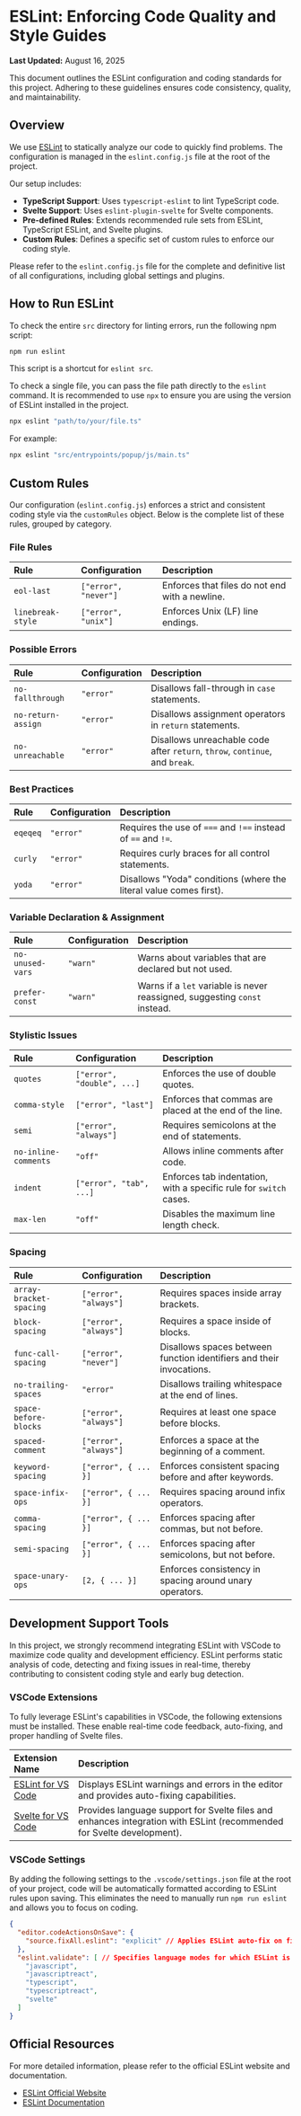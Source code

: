 # ESLint: Enforcing Code Quality and Style Guides

**Last Updated:** August 16, 2025

This document outlines the ESLint configuration and coding standards for this project. Adhering to these guidelines ensures code consistency, quality, and maintainability.

## Overview

We use [ESLint](https://eslint.org/) to statically analyze our code to quickly find problems. The configuration is managed in the `eslint.config.js` file at the root of the project.

Our setup includes:
- **TypeScript Support**: Uses `typescript-eslint` to lint TypeScript code.
- **Svelte Support**: Uses `eslint-plugin-svelte` for Svelte components.
- **Pre-defined Rules**: Extends recommended rule sets from ESLint, TypeScript ESLint, and Svelte plugins.
- **Custom Rules**: Defines a specific set of custom rules to enforce our coding style.

Please refer to the `eslint.config.js` file for the complete and definitive list of all configurations, including global settings and plugins.

## How to Run ESLint

To check the entire `src` directory for linting errors, run the following npm script:

```bash
npm run eslint
```

This script is a shortcut for `eslint src`.

To check a single file, you can pass the file path directly to the `eslint` command. It is recommended to use `npx` to ensure you are using the version of ESLint installed in the project.

```bash
npx eslint "path/to/your/file.ts"
```

For example:
```bash
npx eslint "src/entrypoints/popup/js/main.ts"
```

## Custom Rules

Our configuration (`eslint.config.js`) enforces a strict and consistent coding style via the `customRules` object. Below is the complete list of these rules, grouped by category.

### File Rules

| Rule | Configuration | Description |
| :--- | :--- | :--- |
| `eol-last` | `["error", "never"]` | Enforces that files do not end with a newline. |
| `linebreak-style` | `["error", "unix"]` | Enforces Unix (LF) line endings. |

### Possible Errors

| Rule | Configuration | Description |
| :--- | :--- | :--- |
| `no-fallthrough` | `"error"` | Disallows fall-through in `case` statements. |
| `no-return-assign` | `"error"` | Disallows assignment operators in `return` statements. |
| `no-unreachable` | `"error"` | Disallows unreachable code after `return`, `throw`, `continue`, and `break`. |

### Best Practices

| Rule | Configuration | Description |
| :--- | :--- | :--- |
| `eqeqeq` | `"error"` | Requires the use of `===` and `!==` instead of `==` and `!=`. |
| `curly` | `"error"` | Requires curly braces for all control statements. |
| `yoda` | `"error"` | Disallows "Yoda" conditions (where the literal value comes first). |

### Variable Declaration & Assignment

| Rule | Configuration | Description |
| :--- | :--- | :--- |
| `no-unused-vars` | `"warn"` | Warns about variables that are declared but not used. |
| `prefer-const` | `"warn"` | Warns if a `let` variable is never reassigned, suggesting `const` instead. |

### Stylistic Issues

| Rule | Configuration | Description |
| :--- | :--- | :--- |
| `quotes` | `["error", "double", ...]` | Enforces the use of double quotes. |
| `comma-style` | `["error", "last"]` | Enforces that commas are placed at the end of the line. |
| `semi` | `["error", "always"]` | Requires semicolons at the end of statements. |
| `no-inline-comments` | `"off"` | Allows inline comments after code. |
| `indent` | `["error", "tab", ...]` | Enforces tab indentation, with a specific rule for `switch` cases. |
| `max-len` | `"off"` | Disables the maximum line length check. |

### Spacing

| Rule | Configuration | Description |
| :--- | :--- | :--- |
| `array-bracket-spacing` | `["error", "always"]` | Requires spaces inside array brackets. |
| `block-spacing` | `["error", "always"]` | Requires a space inside of blocks. |
| `func-call-spacing` | `["error", "never"]` | Disallows spaces between function identifiers and their invocations. |
| `no-trailing-spaces` | `"error"` | Disallows trailing whitespace at the end of lines. |
| `space-before-blocks` | `["error", "always"]` | Requires at least one space before blocks. |
| `spaced-comment` | `["error", "always"]` | Enforces a space at the beginning of a comment. |
| `keyword-spacing` | `["error", { ... }]` | Enforces consistent spacing before and after keywords. |
| `space-infix-ops` | `["error", { ... }]` | Requires spacing around infix operators. |
| `comma-spacing` | `["error", { ... }]` | Enforces spacing after commas, but not before. |
| `semi-spacing` | `["error", { ... }]` | Enforces spacing after semicolons, but not before. |
| `space-unary-ops` | `[2, { ... }]` | Enforces consistency in spacing around unary operators. |

## Development Support Tools

In this project, we strongly recommend integrating ESLint with VSCode to maximize code quality and development efficiency. ESLint performs static analysis of code, detecting and fixing issues in real-time, thereby contributing to consistent coding style and early bug detection.

### VSCode Extensions

To fully leverage ESLint's capabilities in VSCode, the following extensions must be installed. These enable real-time code feedback, auto-fixing, and proper handling of Svelte files.

| Extension Name | Description |
| :--- | :--- |
| [ESLint for VS Code](https://marketplace.visualstudio.com/items?itemName=dbaeumer.vscode-eslint) | Displays ESLint warnings and errors in the editor and provides auto-fixing capabilities. |
| [Svelte for VS Code](https://marketplace.visualstudio.com/items?itemName=svelte.svelte-vscode) | Provides language support for Svelte files and enhances integration with ESLint (recommended for Svelte development). |

### VSCode Settings

By adding the following settings to the `.vscode/settings.json` file at the root of your project, code will be automatically formatted according to ESLint rules upon saving. This eliminates the need to manually run `npm run eslint` and allows you to focus on coding.

```json
{
  "editor.codeActionsOnSave": {
    "source.fixAll.eslint": "explicit" // Applies ESLint auto-fix on file save.
  },
  "eslint.validate": [ // Specifies language modes for which ESLint is enabled.
    "javascript",
    "javascriptreact",
    "typescript",
    "typescriptreact",
    "svelte"
  ]
}
```

## Official Resources

For more detailed information, please refer to the official ESLint website and documentation.

- [ESLint Official Website](https://eslint.org/)
- [ESLint Documentation](https://eslint.org/docs/latest/)